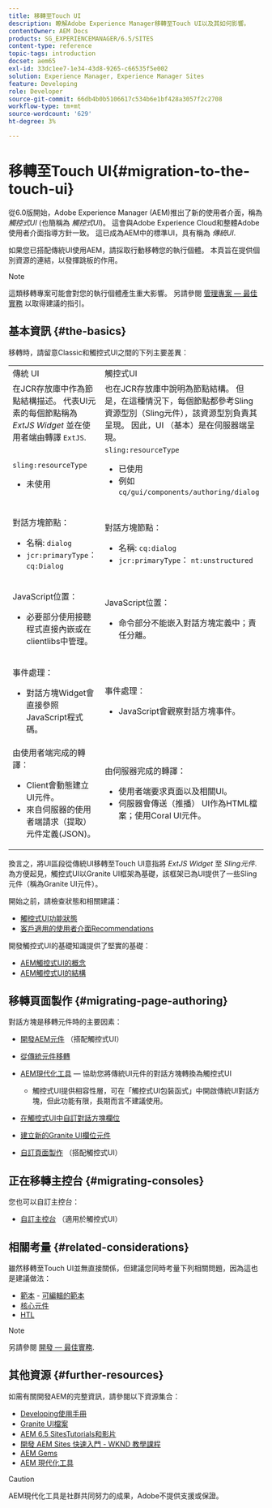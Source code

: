 ```yaml
---
title: 移轉至Touch UI
description: 瞭解Adobe Experience Manager移轉至Touch UI以及其如何影響。
contentOwner: AEM Docs
products: SG_EXPERIENCEMANAGER/6.5/SITES
content-type: reference
topic-tags: introduction
docset: aem65
exl-id: 33dc1ee7-1e34-43d8-9265-c66535f5e002
solution: Experience Manager, Experience Manager Sites
feature: Developing
role: Developer
source-git-commit: 66db4b0b5106617c534b6e1bf428a3057f2c2708
workflow-type: tm+mt
source-wordcount: '629'
ht-degree: 3%

---
```


# 移轉至Touch UI{#migration-to-the-touch-ui}

從6.0版開始，Adobe Experience Manager (AEM)推出了新的使用者介面，稱為 *觸控式UI* (也簡稱為 *觸控式UI*)。 這會與Adobe Experience Cloud和整體Adobe使用者介面指導方針一致。 這已成為AEM中的標準UI，具有稱為 *傳統UI*.

如果您已搭配傳統UI使用AEM，請採取行動移轉您的執行個體。 本頁旨在提供個別資源的連結，以發揮跳板的作用。

>[!NOTE]
>
>這類移轉專案可能會對您的執行個體產生重大影響。 另請參閱 [管理專案 — 最佳實務](/help/managing/best-practices.md) 以取得建議的指引。

## 基本資訊 {#the-basics}

移轉時，請留意Classic和觸控式UI之間的下列主要差異：

<table>
 <tbody>
  <tr>
   <td>傳統 UI</td>
   <td>觸控式UI</td>
  </tr>
  <tr>
   <td>在JCR存放庫中作為節點結構描述。 代表UI元素的每個節點稱為 <em>ExtJS Widget</em> 並在使用者端由轉譯 <code>ExtJS</code>.</td>
   <td>也在JCR存放庫中說明為節點結構。 但是，在這種情況下，每個節點都參考Sling資源型別（Sling元件），該資源型別負責其呈現。 因此，UI （基本）是在伺服器端呈現。</td>
  </tr>
  <tr>
   <td><p><code>sling:resourceType</code></p>
    <ul>
     <li>未使用</li>
    </ul> </td>
   <td><code>sling:resourceType</code>
    <ul>
     <li>已使用</li>
     <li>例如<br /> <code>cq/gui/components/authoring/dialog</code><br /> </li>
    </ul> </td>
  </tr>
  <tr>
   <td><p>對話方塊節點：</p>
    <ul>
     <li>名稱: <code>dialog</code></li>
     <li><code>jcr:primaryType</code>： <code>cq:Dialog</code></li>
    </ul> </td>
   <td><p>對話方塊節點：</p>
    <ul>
     <li>名稱: <code>cq:dialog</code></li>
     <li><code>jcr:primaryType</code>： <code>nt:unstructured</code></li>
    </ul> </td>
  </tr>
  <tr>
   <td><p>JavaScript位置：</p>
    <ul>
     <li>必要部分使用接聽程式直接內嵌或在clientlibs中管理。</li>
    </ul> </td>
   <td><p>JavaScript位置：</p>
    <ul>
     <li>命令部分不能嵌入對話方塊定義中；責任分離。</li>
    </ul> </td>
  </tr>
  <tr>
   <td><p>事件處理：</p>
    <ul>
     <li>對話方塊Widget會直接參照JavaScript程式碼。</li>
    </ul> </td>
   <td><p>事件處理：</p>
    <ul>
     <li>JavaScript會觀察對話方塊事件。</li>
    </ul> </td>
  </tr>
  <tr>
   <td>由使用者端完成的轉譯：
    <ul>
     <li>Client會動態建立UI元件。</li>
     <li>來自伺服器的使用者端請求（提取）元件定義(JSON)。</li>
    </ul> </td>
   <td>由伺服器完成的轉譯：
    <ul>
     <li>使用者端要求頁面以及相關UI。</li>
     <li>伺服器會傳送（推播） UI作為HTML檔案；使用Coral UI元件。<br /> </li>
    </ul> </td>
  </tr>
 </tbody>
</table>

換言之，將UI區段從傳統UI移轉至Touch UI意指將 *ExtJS Widget* 至 *Sling元件*. 為方便起見，觸控式UI以Granite UI框架為基礎，該框架已為UI提供了一些Sling元件（稱為Granite UI元件）。

開始之前，請檢查狀態和相關建議：

* [觸控式UI功能狀態](/help/release-notes/touch-ui-features-status.md)
* [客戶適用的使用者介面Recommendations](/help/sites-deploying/ui-recommendations.md)

開發觸控式UI的基礎知識提供了堅實的基礎：

* [AEM觸控式UI的概念](/help/sites-developing/touch-ui-concepts.md)
* [AEM觸控式UI的結構](/help/sites-developing/touch-ui-structure.md)

## 移轉頁面製作 {#migrating-page-authoring}

對話方塊是移轉元件時的主要因素：

* [開發AEM元件](/help/sites-developing/developing-components.md) （搭配觸控式UI）
* [從傳統元件移轉](/help/sites-developing/developing-components.md#migrating-from-a-classic-component)
* [AEM現代化工具](/help/sites-developing/modernization-tools.md)  — 協助您將傳統UI元件的對話方塊轉換為觸控式UI

   * 觸控式UI提供相容性層，可在「觸控式UI包裝函式」中開啟傳統UI對話方塊，但此功能有限，長期而言不建議使用。

* [在觸控式UI中自訂對話方塊欄位](https://helpx.adobe.com/experience-manager/kt/eseminars/gems/aem-customizing-dialog-fields-in-touch-ui.html)
* [建立新的Granite UI欄位元件](/help/sites-developing/granite-ui-component.md)
* [自訂頁面製作](/help/sites-developing/customizing-page-authoring-touch.md) （搭配觸控式UI）

## 正在移轉主控台 {#migrating-consoles}

您也可以自訂主控台：

* [自訂主控台](/help/sites-developing/customizing-consoles-touch.md) （適用於觸控式UI）

## 相關考量 {#related-considerations}

雖然移轉至Touch UI並無直接關係，但建議您同時考量下列相關問題，因為這也是建議做法：

* [範本](/help/sites-developing/templates.md) - [可編輯的範本](/help/sites-developing/page-templates-editable.md)
* [核心元件](https://experienceleague.adobe.com/docs/experience-manager-core-components/using/introduction.html?lang=zh-Hant)
* [HTL](https://experienceleague.adobe.com/docs/experience-manager-htl/content/overview.html)

>[!NOTE]
>
>另請參閱 [開發 — 最佳實務](/help/sites-developing/best-practices.md).

## 其他資源 {#further-resources}

如需有關開發AEM的完整資訊，請參閱以下資源集合：

* [Developing使用手冊](/help/sites-developing/getting-started.md)
* [Granite UI檔案](https://developer.adobe.com/experience-manager/reference-materials/6-5/granite-ui/api/jcr_root/libs/granite/ui/index.html)
* [AEM 6.5 SitesTutorials和影片](https://experienceleague.adobe.com/docs/experience-manager-learn/sites/overview.html)
* [開發 AEM Sites 快速入門 - WKND 教學課程](/help/sites-developing/getting-started.md)
* [AEM Gems](https://experienceleague.adobe.com/docs/events/experience-manager-gems-recordings/overview.html)
* [AEM 現代化工具](https://opensource.adobe.com/aem-modernize-tools/)

>[!CAUTION]
>
>AEM現代化工具是社群共同努力的成果，Adobe不提供支援或保證。
